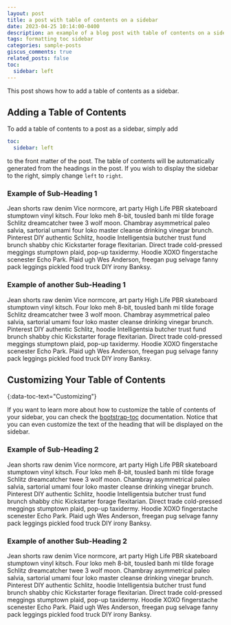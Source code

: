 ```yaml
---
layout: post
title: a post with table of contents on a sidebar
date: 2023-04-25 10:14:00-0400
description: an example of a blog post with table of contents on a sidebar
tags: formatting toc sidebar
categories: sample-posts
giscus_comments: true
related_posts: false
toc:
  sidebar: left
---
```


This post shows how to add a table of contents as a sidebar.

## Adding a Table of Contents

To add a table of contents to a post as a sidebar, simply add

```yml
toc:
  sidebar: left
```

to the front matter of the post. The table of contents will be automatically generated from the headings in the post. If you wish to display the sidebar to the right, simply change `left` to `right`.

### Example of Sub-Heading 1

Jean shorts raw denim Vice normcore, art party High Life PBR skateboard stumptown vinyl kitsch. Four loko meh 8-bit, tousled banh mi tilde forage Schlitz dreamcatcher twee 3 wolf moon. Chambray asymmetrical paleo salvia, sartorial umami four loko master cleanse drinking vinegar brunch. Pinterest DIY authentic Schlitz, hoodie Intelligentsia butcher trust fund brunch shabby chic Kickstarter forage flexitarian. Direct trade cold-pressed meggings stumptown plaid, pop-up taxidermy. Hoodie XOXO fingerstache scenester Echo Park. Plaid ugh Wes Anderson, freegan pug selvage fanny pack leggings pickled food truck DIY irony Banksy.

### Example of another Sub-Heading 1

Jean shorts raw denim Vice normcore, art party High Life PBR skateboard stumptown vinyl kitsch. Four loko meh 8-bit, tousled banh mi tilde forage Schlitz dreamcatcher twee 3 wolf moon. Chambray asymmetrical paleo salvia, sartorial umami four loko master cleanse drinking vinegar brunch. Pinterest DIY authentic Schlitz, hoodie Intelligentsia butcher trust fund brunch shabby chic Kickstarter forage flexitarian. Direct trade cold-pressed meggings stumptown plaid, pop-up taxidermy. Hoodie XOXO fingerstache scenester Echo Park. Plaid ugh Wes Anderson, freegan pug selvage fanny pack leggings pickled food truck DIY irony Banksy.

## Customizing Your Table of Contents

{:data-toc-text="Customizing"}

If you want to learn more about how to customize the table of contents of your sidebar, you can check the [bootstrap-toc](https://afeld.github.io/bootstrap-toc/) documentation. Notice that you can even customize the text of the heading that will be displayed on the sidebar.

### Example of Sub-Heading 2

Jean shorts raw denim Vice normcore, art party High Life PBR skateboard stumptown vinyl kitsch. Four loko meh 8-bit, tousled banh mi tilde forage Schlitz dreamcatcher twee 3 wolf moon. Chambray asymmetrical paleo salvia, sartorial umami four loko master cleanse drinking vinegar brunch. Pinterest DIY authentic Schlitz, hoodie Intelligentsia butcher trust fund brunch shabby chic Kickstarter forage flexitarian. Direct trade cold-pressed meggings stumptown plaid, pop-up taxidermy. Hoodie XOXO fingerstache scenester Echo Park. Plaid ugh Wes Anderson, freegan pug selvage fanny pack leggings pickled food truck DIY irony Banksy.

### Example of another Sub-Heading 2

Jean shorts raw denim Vice normcore, art party High Life PBR skateboard stumptown vinyl kitsch. Four loko meh 8-bit, tousled banh mi tilde forage Schlitz dreamcatcher twee 3 wolf moon. Chambray asymmetrical paleo salvia, sartorial umami four loko master cleanse drinking vinegar brunch. Pinterest DIY authentic Schlitz, hoodie Intelligentsia butcher trust fund brunch shabby chic Kickstarter forage flexitarian. Direct trade cold-pressed meggings stumptown plaid, pop-up taxidermy. Hoodie XOXO fingerstache scenester Echo Park. Plaid ugh Wes Anderson, freegan pug selvage fanny pack leggings pickled food truck DIY irony Banksy.
